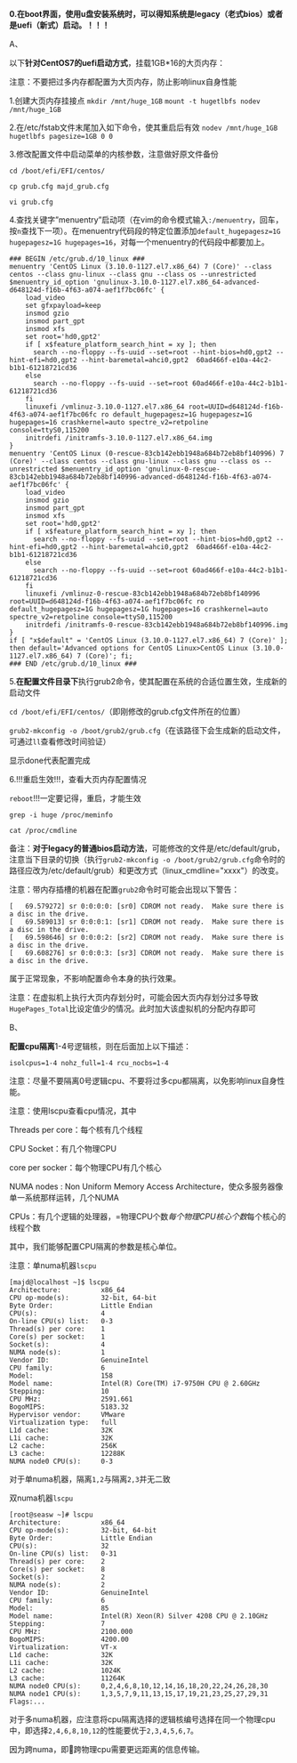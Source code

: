 **0.在boot界面，使用u盘安装系统时，可以得知系统是legacy（老式bios）或者是uefi（新式）启动。！！！**

A、

以下**针对CentOS7的uefi启动方式**，挂载1GB*16的大页内存：

注意：不要把过多内存都配置为大页内存，防止影响linux自身性能

1.创建大页内存挂接点 
`mkdir /mnt/huge_1GB`
`mount -t hugetlbfs nodev /mnt/huge_1GB`

2.在/etc/fstab文件末尾加入如下命令，使其重启后有效 
`nodev /mnt/huge_1GB hugetlbfs pagesize=1GB 0 0`

3.修改配置文件中启动菜单的内核参数，注意做好原文件备份

`cd /boot/efi/EFI/centos/`

`cp grub.cfg majd_grub.cfg`

`vi grub.cfg`

4.查找关键字”menuentry”启动项（在vim的命令模式输入`:/menuentry`，回车，按`n`查找下一项）。在menuentry代码段的特定位置添加`default_hugepagesz=1G hugepagesz=1G hugepages=16`，对每一个menuentry的代码段中都要加上。

```
### BEGIN /etc/grub.d/10_linux ###
menuentry 'CentOS Linux (3.10.0-1127.el7.x86_64) 7 (Core)' --class centos --class gnu-linux --class gnu --class os --unrestricted $menuentry_id_option 'gnulinux-3.10.0-1127.el7.x86_64-advanced-d648124d-f16b-4f63-a074-aef1f7bc06fc' {
	load_video
	set gfxpayload=keep
	insmod gzio
	insmod part_gpt
	insmod xfs
	set root='hd0,gpt2'
	if [ x$feature_platform_search_hint = xy ]; then
	  search --no-floppy --fs-uuid --set=root --hint-bios=hd0,gpt2 --hint-efi=hd0,gpt2 --hint-baremetal=ahci0,gpt2  60ad466f-e10a-44c2-b1b1-61218721cd36
	else
	  search --no-floppy --fs-uuid --set=root 60ad466f-e10a-44c2-b1b1-61218721cd36
	fi
	linuxefi /vmlinuz-3.10.0-1127.el7.x86_64 root=UUID=d648124d-f16b-4f63-a074-aef1f7bc06fc ro default_hugepagesz=1G hugepagesz=1G hugepages=16 crashkernel=auto spectre_v2=retpoline console=ttyS0,115200 
	initrdefi /initramfs-3.10.0-1127.el7.x86_64.img
}
menuentry 'CentOS Linux (0-rescue-83cb142ebb1948a684b72eb8bf140996) 7 (Core)' --class centos --class gnu-linux --class gnu --class os --unrestricted $menuentry_id_option 'gnulinux-0-rescue-83cb142ebb1948a684b72eb8bf140996-advanced-d648124d-f16b-4f63-a074-aef1f7bc06fc' {
	load_video
	insmod gzio
	insmod part_gpt
	insmod xfs
	set root='hd0,gpt2'
	if [ x$feature_platform_search_hint = xy ]; then
	  search --no-floppy --fs-uuid --set=root --hint-bios=hd0,gpt2 --hint-efi=hd0,gpt2 --hint-baremetal=ahci0,gpt2  60ad466f-e10a-44c2-b1b1-61218721cd36
	else
	  search --no-floppy --fs-uuid --set=root 60ad466f-e10a-44c2-b1b1-61218721cd36
	fi
	linuxefi /vmlinuz-0-rescue-83cb142ebb1948a684b72eb8bf140996 root=UUID=d648124d-f16b-4f63-a074-aef1f7bc06fc ro default_hugepagesz=1G hugepagesz=1G hugepages=16 crashkernel=auto spectre_v2=retpoline console=ttyS0,115200 
	initrdefi /initramfs-0-rescue-83cb142ebb1948a684b72eb8bf140996.img
}
if [ "x$default" = 'CentOS Linux (3.10.0-1127.el7.x86_64) 7 (Core)' ]; then default='Advanced options for CentOS Linux>CentOS Linux (3.10.0-1127.el7.x86_64) 7 (Core)'; fi;
### END /etc/grub.d/10_linux ###
```

5.**在配置文件目录下**执行grub2命令，使其配置在系统的合适位置生效，生成新的启动文件

`cd /boot/efi/EFI/centos/`（即刚修改的grub.cfg文件所在的位置）

`grub2-mkconfig -o /boot/grub2/grub.cfg`（在该路径下会生成新的启动文件，可通过`ll`查看修改时间验证）

显示done代表配置完成

6.!!!重启生效!!!，查看大页内存配置情况

`reboot`!!!一定要记得，重启，才能生效

`grep -i huge /proc/meminfo`

`cat /proc/cmdline`

备注：**对于legacy的普通bios启动方法**，可能修改的文件是/etc/default/grub，注意当下目录的切换（执行`grub2-mkconfig -o /boot/grub2/grub.cfg`命令时的路径应改为/etc/default/grub）和更改方式（linux_cmdline="xxxx"）的改变。

注意：带内存插槽的机器在配置`grub2`命令时可能会出现以下警告：

```
[   69.579272] sr 0:0:0:0: [sr0] CDROM not ready.  Make sure there is a disc in the drive.
[   69.589013] sr 0:0:0:1: [sr1] CDROM not ready.  Make sure there is a disc in the drive.
[   69.598646] sr 0:0:0:2: [sr2] CDROM not ready.  Make sure there is a disc in the drive.
[   69.608276] sr 0:0:0:3: [sr3] CDROM not ready.  Make sure there is a disc in the drive.
```

属于正常现象，不影响配置命令本身的执行效果。

注意：在虚拟机上执行大页内存划分时，可能会因大页内存划分过多导致`HugePages_Total`比设定值少的情况。此时加大该虚拟机的分配内存即可

B、

**配置cpu隔离**1-4号逻辑核，则在后面加上以下描述：

`isolcpus=1-4 nohz_full=1-4 rcu_nocbs=1-4`

注意：尽量不要隔离0号逻辑cpu、不要将过多cpu都隔离，以免影响linux自身性能。

注意：使用lscpu查看cpu情况，其中

Threads per core：每个核有几个线程

CPU Socket：有几个物理CPU

core per socker：每个物理CPU有几个核心

NUMA nodes : Non Uniform Memory Access Architecture，使众多服务器像单一系统那样运转，几个NUMA

CPUs：有几个逻辑的处理器，=物理CPU个数*每个物理CPU核心个数*每个核心的线程个数

其中，我们能够配置CPU隔离的参数是核心单位。

注意：单numa机器`lscpu`

```
[majd@localhost ~]$ lscpu
Architecture:          x86_64
CPU op-mode(s):        32-bit, 64-bit
Byte Order:            Little Endian
CPU(s):                4
On-line CPU(s) list:   0-3
Thread(s) per core:    1
Core(s) per socket:    1
Socket(s):             4
NUMA node(s):          1
Vendor ID:             GenuineIntel
CPU family:            6
Model:                 158
Model name:            Intel(R) Core(TM) i7-9750H CPU @ 2.60GHz
Stepping:              10
CPU MHz:               2591.661
BogoMIPS:              5183.32
Hypervisor vendor:     VMware
Virtualization type:   full
L1d cache:             32K
L1i cache:             32K
L2 cache:              256K
L3 cache:              12288K
NUMA node0 CPU(s):     0-3
```

对于单numa机器，隔离`1,2`与隔离`2,3`并无二致

双numa机器`lscpu`

```
[root@seasw ~]# lscpu
Architecture:          x86_64
CPU op-mode(s):        32-bit, 64-bit
Byte Order:            Little Endian
CPU(s):                32
On-line CPU(s) list:   0-31
Thread(s) per core:    2
Core(s) per socket:    8
Socket(s):             2
NUMA node(s):          2
Vendor ID:             GenuineIntel
CPU family:            6
Model:                 85
Model name:            Intel(R) Xeon(R) Silver 4208 CPU @ 2.10GHz
Stepping:              7
CPU MHz:               2100.000
BogoMIPS:              4200.00
Virtualization:        VT-x
L1d cache:             32K
L1i cache:             32K
L2 cache:              1024K
L3 cache:              11264K
NUMA node0 CPU(s):     0,2,4,6,8,10,12,14,16,18,20,22,24,26,28,30
NUMA node1 CPU(s):     1,3,5,7,9,11,13,15,17,19,21,23,25,27,29,31
Flags:...
```

对于多numa机器，应注意将cpu隔离选择的逻辑核编号选择在同一个物理cpu中，即选择`2,4,6,8,10,12`的性能要优于`2,3,4,5,6,7`。

因为跨numa，即跨物理cpu需要更远距离的信息传输。

